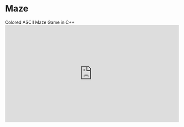 # Maze
Colored ASCII Maze Game in C++
    <iframe width="560" height="315"
src="https://www.youtube.com/watch?v=2bAcb7ZJlB8" 
frameborder="0" 
allow="accelerometer; autoplay; encrypted-media; gyroscope; picture-in-picture" 
allowfullscreen></iframe>
